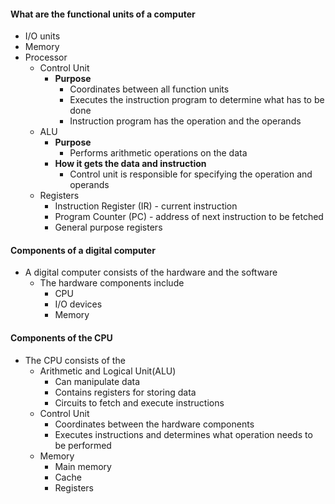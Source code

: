 
#### What are the functional units of a computer
- I/O units
- Memory
- Processor
	- Control Unit
		-  **Purpose**
			- Coordinates between all function units
			- Executes the instruction program to determine what has to be done
			- Instruction program has the operation and the operands
	- ALU
		- **Purpose**
			- Performs arithmetic operations on the data
		- **How it gets the data and instruction**
			- Control unit is responsible for specifying the operation and operands
	- Registers
		- Instruction Register (IR) - current instruction
		- Program Counter (PC) - address of next instruction to be fetched
		- General purpose registers

#### Components of a digital computer
- A digital computer consists of the hardware and the software
	- The hardware components include
		- CPU
		- I/O devices
		- Memory

#### Components of the CPU
- The CPU consists of the
	- Arithmetic and Logical Unit(ALU) 
		- Can manipulate data
		- Contains registers for storing data
		- Circuits to fetch and execute instructions
	- Control Unit
		- Coordinates between the hardware components
		- Executes instructions and determines what operation needs to be performed
	- Memory
		- Main memory
		- Cache 
		- Registers
